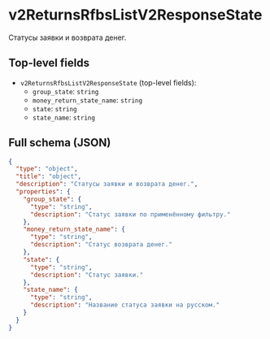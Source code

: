 # v2ReturnsRfbsListV2ResponseState

Статусы заявки и возврата денег.

## Top-level fields
- `v2ReturnsRfbsListV2ResponseState` (top-level fields):
  - `group_state`: `string`
  - `money_return_state_name`: `string`
  - `state`: `string`
  - `state_name`: `string`

## Full schema (JSON)
```json
{
  "type": "object",
  "title": "object",
  "description": "Статусы заявки и возврата денег.",
  "properties": {
    "group_state": {
      "type": "string",
      "description": "Статус заявки по применённому фильтру."
    },
    "money_return_state_name": {
      "type": "string",
      "description": "Статус возврата денег."
    },
    "state": {
      "type": "string",
      "description": "Статус заявки."
    },
    "state_name": {
      "type": "string",
      "description": "Название статуса заявки на русском."
    }
  }
}
```
